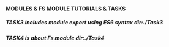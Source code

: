 #### MODULES & FS MODULE TUTORIALS & TASKS

##### TASK3 includes module export using ES6 syntax dir:./Task3
##### TASK4 is about Fs module dir:./Task4

